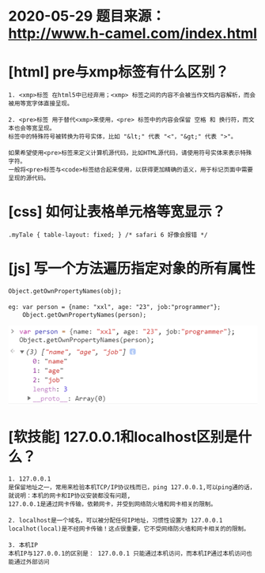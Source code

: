 # 2020-05-29 题目来源：http://www.h-camel.com/index.html

# [html] pre与xmp标签有什么区别？
	
	1. <xmp>标签 在html5中已经弃用；<xmp> 标签之间的内容不会被当作文档内容解析，而会被用等宽字体直接呈现。
	
	2. <pre>标签 用于替代<xmp>来使用，<pre> 标签中的内容会保留 空格 和 换行符，而文本也会等宽呈现。
	标签中的特殊符号被转换为符号实体，比如 "&lt;" 代表 "<"，"&gt;" 代表 ">"。
	
	如果希望使用<pre>标签来定义计算机源代码，比如HTML源代码，请使用符号实体来表示特殊字符。
	一般将<pre>标签与<code>标签结合起来使用，以获得更加精确的语义，用于标记页面中需要呈现的源代码。
	

# [css] 如何让表格单元格等宽显示？
	
	.myTale { table-layout: fixed; } /* safari 6 好像会报错 */


# [js] 写一个方法遍历指定对象的所有属性
	
	Object.getOwnPropertyNames(obj);

	eg: var person = {name: "xxl", age: "23", job:"programmer"};
		Object.getOwnPropertyNames(person);

![](files/getallProperties.png)

# [软技能] 127.0.0.1和localhost区别是什么？

	1. 127.0.0.1
	是保留地址之一，常用来检验本机TCP/IP协议栈而已，ping 127.0.0.1,可以ping通的话，就说明：本机的网卡和IP协议安装都没有问题,
	127.0.0.1是通过网卡传输，依赖网卡，并受到网络防火墙和网卡相关的限制。

	2. localhost是一个域名，可以被分配任何IP地址，习惯性设置为 127.0.0.1
	localhot(local)是不经网卡传输！这点很重要，它不受网络防火墙和网卡相关的的限制。

	3. 本机IP 
	本机IP与127.0.0.1的区别是： 127.0.0.1 只能通过本机访问，而本机IP通过本机访问也能通过外部访问
